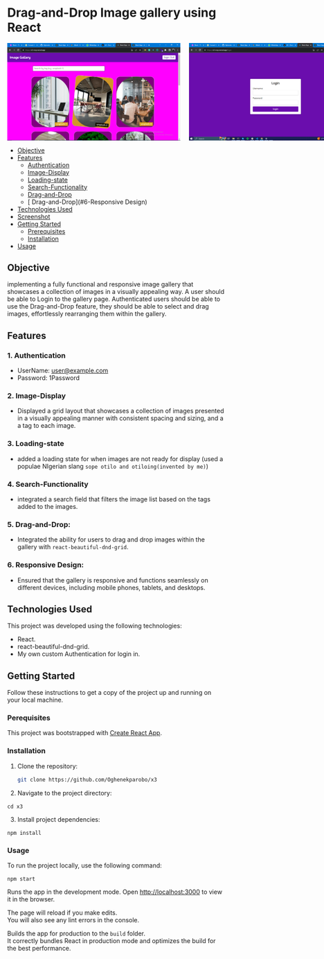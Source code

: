 # Drag-and-Drop Image gallery using React

<!-- ![Screenshot](src/assets/x3.PNG)
![Screenshot](src/assets/x3l.PNG) -->

<div style="display: flex; align-items: center;">
  <img src="src/assets/x3.PNG" alt="Screenshot" width="400" style="margin-right: 20px;">
  <img src="src/assets/x3l.PNG" alt="Screenshot" width="400">
</div>

- [Objective](#objective)
- [Features](#features)
  - [Authentication](#1-Authentication)
  - [Image-Display](#2-Image-Display)
  - [Loading-state](#3-Loading-state)
  - [Search-Functionality](#4-Search-Functionality)
  - [ Drag-and-Drop](#5-Search-Functionality)
  - [ Drag-and-Drop](#6-Responsive Design)
- [Technologies Used](#technologies-used)
- [Screenshot](#screenshot)
- [Getting Started](#getting-started)
  - [Prerequisites](#prerequisites)
  - [Installation](#installation)
- [Usage](#usage)

## Objective

implementing a fully functional and responsive image gallery that showcases a collection of images in a visually appealing way.
A user should be able to Login to the gallery page. Authenticated users should be able to use the Drag-and-Drop feature, they should be able to select and drag images, effortlessly rearranging them within the gallery.

## Features

### 1. Authentication

- UserName: user@example.com
- Password: 1Password

### 2. Image-Display

- Displayed a grid layout that showcases a collection of images presented in a visually appealing manner with consistent spacing and sizing, and a a tag to each image.

### 3. Loading-state

- added a loading state for when images are not ready for display (used a populae NIgerian slang `sope otilo and otiloing(invented by me)`)

### 4. Search-Functionality

- integrated a search field that filters the image list based on the tags added to the images.

### 5. Drag-and-Drop:

- Integrated the ability for users to drag and drop images within the gallery with `react-beautiful-dnd-grid`.

### 6. Responsive Design:

- Ensured that the gallery is responsive and functions seamlessly on different devices, including mobile phones, tablets, and desktops.

## Technologies Used

This project was developed using the following technologies:

- React.
- react-beautiful-dnd-grid.
- My own custom Authentication for login in.

## Getting Started

Follow these instructions to get a copy of the project up and running on your local machine.

### Perequisites

This project was bootstrapped with [Create React App](https://github.com/facebook/create-react-app).

### Installation

1. Clone the repository:

   ```bash
   git clone https://github.com/Oghenekparobo/x3
   ```

2. Navigate to the project directory:

```
cd x3

```

3. Install project dependencies:

```
npm install
```

### Usage

To run the project locally, use the following command:

```
npm start
```

Runs the app in the development mode.
Open [http://localhost:3000](http://localhost:3000) to view it in the browser.

The page will reload if you make edits.\
You will also see any lint errors in the console.

Builds the app for production to the `build` folder.\
It correctly bundles React in production mode and optimizes the build for the best performance.

